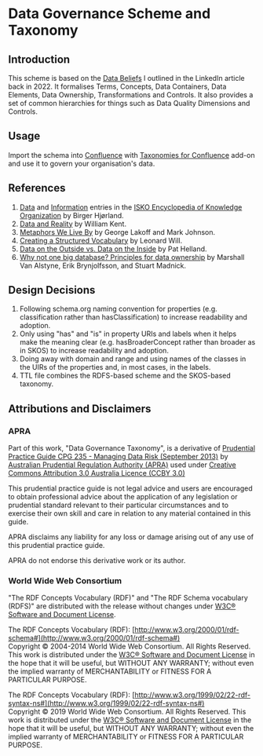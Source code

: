 # Data Governance Scheme and Taxonomy

## Introduction

This scheme is based on the [Data Beliefs](https://www.linkedin.com/pulse/data-beliefs-eugene-morozov/) I outlined in the LinkedIn article back in 2022. It formalises Terms, Concepts, Data Containers, Data Elements, Data Ownership, Transformations and Controls. It also provides a set of common hierarchies for things such as Data Quality Dimensions and Controls.

## Usage

Import the schema into [Confluence](https://www.atlassian.com/software/confluence) with [Taxonomies for Confluence](https://dalstonsemantics.com/services/taxonomies-for-confluence/) add-on and use it to govern your organisation's data.

## References

1. [Data](https://www.isko.org/cyclo/data) and [Information](https://www.isko.org/cyclo/information) entries in the [ISKO Encyclopedia of Knowledge Organization](https://www.isko.org/cyclo/) by Birger Hjørland.
1. [Data and Reality](https://www.goodreads.com/en/book/show/1753248.Data_and_Reality) by William Kent.
1. [Metaphors We Live By](https://www.goodreads.com/book/show/34459.Metaphors_We_Live_By) by George Lakoff and Mark Johnson.
1. [Creating a Structured Vocabulary](https://www.meetup.com/Knowledge-Organisation-London/events/284319067/) by Leonard Will.
1. [Data on the Outside vs. Data on the Inside](https://queue.acm.org/detail.cfm?id=3415014) by Pat Helland.
1. [Why not one big database? Principles for data ownership](https://www.sciencedirect.com/science/article/abs/pii/0167923694000424) by Marshall Van Alstyne, Erik Brynjolfsson, and Stuart Madnick.

## Design Decisions

1. Following schema.org naming convention for properties (e.g. classification rather than hasClassification) to increase readability and adoption.
1. Only using "has" and "is" in property URIs and labels when it helps make the meaning clear (e.g. hasBroaderConcept rather than broader as in SKOS) to increase readability and adoption.
1. Doing away with domain and range and using names of the classes in the UIRs of the properties and, in most cases, in the labels.
1. TTL file combines the RDFS-based scheme and the SKOS-based taxonomy.

## Attributions and Disclaimers

### APRA

Part of this work, "Data Governance Taxonomy", is a derivative of [Prudential Practice Guide CPG 235 - Managing Data Risk (September 2013)](https://www.apra.gov.au/managing-data-risk) by [Australian Prudential Regulation Authority (APRA)](https://www.apra.gov.au/) used under [Creative Commons Attribution 3.0 Australia Licence (CCBY 3.0)](www.creativecommons.org/licenses/by/3.0/au/)

This prudential practice guide is not legal advice and users are encouraged to obtain professional advice about the application of any legislation or prudential standard relevant to their particular circumstances and to exercise their own skill and care in relation to any material contained in this guide.

APRA disclaims any liability for any loss or damage arising out of any use of this prudential practice guide.

APRA do not endorse this derivative work or its author.

### World Wide Web Consortium

"The RDF Concepts Vocabulary (RDF)" and "The RDF Schema vocabulary (RDFS)" are distributed with the release without changes under [W3C® Software and Document License](https://www.w3.org/Consortium/Legal/2023/software-license).  

The RDF Concepts Vocabulary (RDF): [http://www.w3.org/2000/01/rdf-schema#](http://www.w3.org/2000/01/rdf-schema#)  
Copyright © 2004-2014 World Wide Web Consortium. All Rights Reserved. This work is distributed under the [W3C® Software and Document License](https://www.w3.org/Consortium/Legal/copyright-software) in the hope that it will be useful, but WITHOUT ANY WARRANTY; without even the implied warranty of MERCHANTABILITY or FITNESS FOR A PARTICULAR PURPOSE.  

The RDF Concepts Vocabulary (RDF): [http://www.w3.org/1999/02/22-rdf-syntax-ns#](http://www.w3.org/1999/02/22-rdf-syntax-ns#)  
Copyright © 2019 World Wide Web Consortium. All Rights Reserved. This work is distributed under the [W3C® Software and Document License](https://www.w3.org/Consortium/Legal/copyright-software) in the hope that it will be useful, but WITHOUT ANY WARRANTY; without even the implied warranty of MERCHANTABILITY or FITNESS FOR A PARTICULAR PURPOSE.